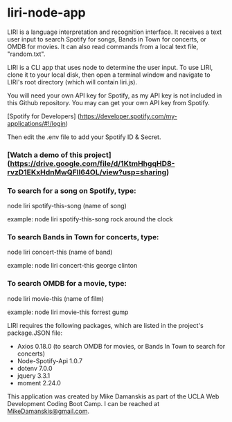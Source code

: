 # liri-node-app

LIRI is a language interpretation and recognition interface. It receives a text user input to search Spotify for songs, Bands in Town for concerts, or OMDB for movies. It can also read commands from a local text file, "random.txt". 

LIRI is a CLI app that uses node to determine the user input. To use LIRI, clone it to your local disk, then open a terminal window and navigate to LIRI's root directory (which will contain liri.js).

You will need your own API key for Spotify, as my API key is not included in this Github repository. You may can get your own API key from Spotify.

[Spotify for Developers] (https://developer.spotify.com/my-applications/#!/login)

Then edit the .env file to add your Spotify ID & Secret.

### [Watch a demo of this project] (https://drive.google.com/file/d/1KtmHhgqHD8-rvzD1EKxHdnMwQFIl64OL/view?usp=sharing)

### To search for a song on Spotify, type:
node liri spotify-this-song (name of song)

example:
node liri spotify-this-song rock around the clock

### To search Bands in Town for concerts, type:
node liri concert-this (name of band)

example:
node liri concert-this george clinton

### To search OMDB for a movie, type:
node liri movie-this (name of film)
 
example:
node liri movie-this forrest gump

LIRI requires the following packages, which are listed in the project's package.JSON file:
* Axios 0.18.0 (to search OMDB for movies, or Bands In Town to search for concerts)
* Node-Spotify-Api 1.0.7
* dotenv 7.0.0
* jquery 3.3.1
* moment 2.24.0

This application was created by Mike Damanskis as part of the UCLA Web Development Coding Boot Camp. I can be reached at MikeDamanskis@gmail.com.
